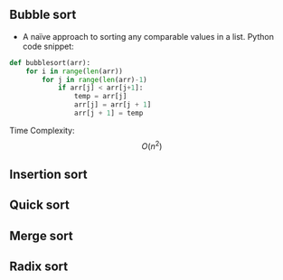 ## Bubble sort
- A naïve approach to sorting any comparable values in a list.
Python code snippet:
```python
def bubblesort(arr):
	for i in range(len(arr))
		for j in range(len(arr)-1)
			if arr[j] < arr[j+1]:
				temp = arr[j]
				arr[j] = arr[j + 1]
				arr[j + 1] = temp
```
Time Complexity: $$O(n^2)$$

## Insertion sort
## Quick sort
## Merge sort
## Radix sort
